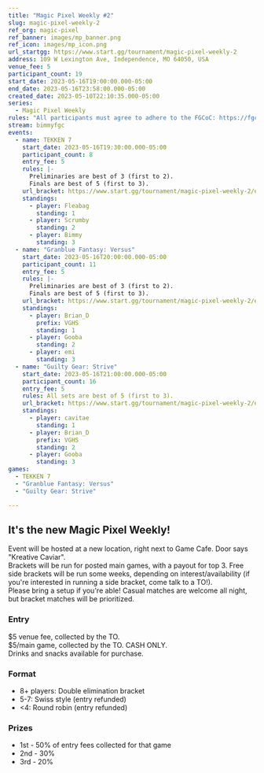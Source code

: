 ```yaml
---
title: "Magic Pixel Weekly #2"
slug: magic-pixel-weekly-2
ref_org: magic-pixel
ref_banner: images/mp_banner.png
ref_icon: images/mp_icon.png
url_startgg: https://www.start.gg/tournament/magic-pixel-weekly-2
address: 109 W Lexington Ave, Independence, MO 64050, USA
venue_fee: 5
participant_count: 19
start_date: 2023-05-16T19:00:00.000-05:00
end_date: 2023-05-16T23:58:00.000-05:00
created_date: 2023-05-10T22:10:35.000-05:00
series:
  - Magic Pixel Weekly
rules: "All participants must agree to adhere to the FGCoC: https://fgcoc.com/"
stream: bimmyfgc
events:
  - name: TEKKEN 7
    start_date: 2023-05-16T19:30:00.000-05:00
    participant_count: 8
    entry_fee: 5
    rules: |-
      Preliminaries are best of 3 (first to 2).  
      Finals are best of 5 (first to 3).
    url_bracket: https://www.start.gg/tournament/magic-pixel-weekly-2/events/tekken-7/brackets/1369659/2083560
    standings:
      - player: Fleabag
        standing: 1
      - player: Scrumby
        standing: 2
      - player: Bimmy
        standing: 3
  - name: "Granblue Fantasy: Versus"
    start_date: 2023-05-16T20:00:00.000-05:00
    participant_count: 11
    entry_fee: 5
    rules: |-
      Preliminaries are best of 3 (first to 2).  
      Finals are best of 5 (first to 3).
    url_bracket: https://www.start.gg/tournament/magic-pixel-weekly-2/events/granblue-fantasy-versus/brackets/1370928/2085276
    standings:
      - player: Brian_D
        prefix: VGHS
        standing: 1
      - player: Gooba
        standing: 2
      - player: emi
        standing: 3
  - name: "Guilty Gear: Strive"
    start_date: 2023-05-16T21:00:00.000-05:00
    participant_count: 16
    entry_fee: 5
    rules: All sets are best of 5 (first to 3).
    url_bracket: https://www.start.gg/tournament/magic-pixel-weekly-2/events/strive/brackets/1369658/2083559
    standings:
      - player: cavitae
        standing: 1
      - player: Brian_D
        prefix: VGHS
        standing: 2
      - player: Gooba
        standing: 3
games:
  - TEKKEN 7
  - "Granblue Fantasy: Versus"
  - "Guilty Gear: Strive"

---
```


## It's the new Magic Pixel Weekly! 

Event will be hosted at a new location, right next to Game Cafe. Door says "Kreative Caviar".   
Brackets will be run for posted main games, with a payout for top 3. Free side brackets will be run some weeks, depending on interest/availability (if you're interested in running a side bracket, come talk to a TO!).  
Please bring a setup if you're able! Casual matches are welcome all night, but bracket matches will be prioritized.

### Entry

$5 venue fee, collected by the TO.  
$5/main game, collected by the TO. CASH ONLY.  
Drinks and snacks available for purchase.

### Format

- 8+ players: Double elimination bracket
- 5-7: Swiss style (entry refunded)
- <4: Round robin (entry refunded)

### Prizes

- 1st - 50% of entry fees collected for that game
- 2nd - 30%
- 3rd - 20%
  